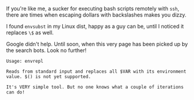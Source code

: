 If you're like me, a sucker for executing bash scripts remotely with `ssh`, there are times when escaping dollars with backslashes makes you dizzy.

I found `envsubst` in my Linux dist, happy as a guy can be, until I noticed it replaces `\$` as well.

Google didn't help. Until soon, when this very page has been picked up by the search bots. Look no further!

    Usage: envrepl

    Reads from standard input and replaces all $VAR with its environment value. $() is not yet supported.

    It's VERY simple tool. But no one knows what a couple of iterations can do!
